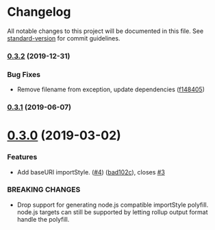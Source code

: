 # Changelog

All notable changes to this project will be documented in this file. See [standard-version](https://github.com/conventional-changelog/standard-version) for commit guidelines.

### [0.3.2](https://github.com/cfware/babel-plugin-bundled-import-meta/compare/v0.3.1...v0.3.2) (2019-12-31)


### Bug Fixes

* Remove filename from exception, update dependencies ([f148405](https://github.com/cfware/babel-plugin-bundled-import-meta/commit/f148405797161394b8f5bd3e7b9040c4d62c6d3d))

### [0.3.1](https://github.com/cfware/babel-plugin-bundled-import-meta/compare/v0.3.0...v0.3.1) (2019-06-07)



# [0.3.0](https://github.com/cfware/babel-plugin-bundled-import-meta/compare/v0.2.2...v0.3.0) (2019-03-02)


### Features

* Add baseURI importStyle. ([#4](https://github.com/cfware/babel-plugin-bundled-import-meta/issues/4)) ([bad102c](https://github.com/cfware/babel-plugin-bundled-import-meta/commit/bad102c)), closes [#3](https://github.com/cfware/babel-plugin-bundled-import-meta/issues/3)


### BREAKING CHANGES

* Drop support for generating node.js compatible
importStyle polyfill.  node.js targets can still be supported by letting
rollup output format handle the polyfill.
